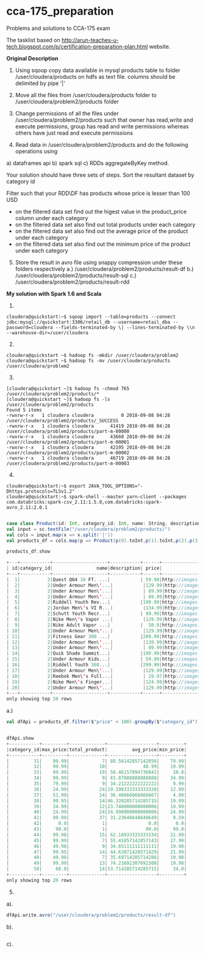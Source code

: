# cca-175_preparation
Problems and solutions to CCA-175 exam

The tasklist based on http://arun-teaches-u-tech.blogspot.com/p/certification-preparation-plan.html website. 

__Original Description__
1. Using sqoop copy data available in mysql products table to folder /user/cloudera/products on hdfs as text file. columns should be delimited by pipe '|'

2. Move all the files from /user/cloudera/products folder to /user/cloudera/problem2/products folder

3. Change permissions of all the files under /user/cloudera/problem2/products such that owner has read,write and execute permissions, group has read and write permissions whereas others have just read and execute permissions
4. Read data in /user/cloudera/problem2/products and do the following operations using 

a) dataframes api 
b) spark sql 
c) RDDs aggregateByKey method. 

Your solution should have three sets of steps. Sort the resultant dataset by category id

Filter such that your RDD\DF has products whose price is lesser than 100 USD
- on the filtered data set find out the higest value in the product_price column under each category
- on the filtered data set also find out total products under each category
- on the filtered data set also find out the average price of the product under each category
- on the filtered data set also find out the minimum price of the product under each category

5. Store the result in avro file using snappy compression under these folders respectively
a.) /user/cloudera/problem2/products/result-df
b.) /user/cloudera/problem2/products/result-sql
c.) /user/cloudera/problem2/products/result-rdd

__My solution with Spark 1.6 and Scala__

1.

```console
cloudera@quickstart:~$ sqoop import --table=products --connect jdbc:mysql://quickstart:3306/retail_db --username=retail_dba --password=cloudera --fields-terminated-by \| --lines-terminated-by \\n --warehouse-dir=/user/cloudera
```

2.

```console
cloudera@quickstart ~$ hadoop fs -mkdir /user/cloudera/problem2
cloudera@quickstart ~$ hadoop fs -mv /user/cloudera/products /user/cloudera/problem2
```

3.

```console
[cloudera@quickstart ~]$ hadoop fs -chmod 765 /user/cloudera/problem2/products/*
[cloudera@quickstart ~]$ hadoop fs -ls /user/cloudera/problem2/products
Found 5 items
-rwxrw-r-x   1 cloudera cloudera          0 2018-09-08 04:28 /user/cloudera/problem2/products/_SUCCESS
-rwxrw-r-x   1 cloudera cloudera      41419 2018-09-08 04:28 /user/cloudera/problem2/products/part-m-00000
-rwxrw-r-x   1 cloudera cloudera      43660 2018-09-08 04:28 /user/cloudera/problem2/products/part-m-00001
-rwxrw-r-x   1 cloudera cloudera      42195 2018-09-08 04:28 /user/cloudera/problem2/products/part-m-00002
-rwxrw-r-x   1 cloudera cloudera      46719 2018-09-08 04:28 /user/cloudera/problem2/products/part-m-00003

```
4.

```console
cloudera@quickstart:~$ export JAVA_TOOL_OPTIONS="-Dhttps.protocols=TLSv1.2"
cloudera@quickstart:~$ spark-shell --master yarn-client --packages com.databricks:spark-csv_2.11:1.5.0,com.databricks:spark-avro_2.11:2.0.1

```
```scala

case class Product(id: Int, category_id: Int, name: String, description:String, price: Double, image:String )
val input = sc.textFile("/user/cloudera/problem2/products/")
val cols = input.map(x => x.split('|'))
val products_df = cols.map(p => Product(p(0).toInt,p(1).toInt,p(2),p(3),p(4).toDouble,p(5))).toDF

products_df.show

+---+-----------+--------------------+-----------+------+--------------------+
| id|category_id|                name|description| price|               image|
+---+-----------+--------------------+-----------+------+--------------------+
|  1|          2|Quest Q64 10 FT. ...|           | 59.98|http://images.acm...|
|  2|          2|Under Armour Men\'...|           |129.99|http://images.acm...|
|  3|          2|Under Armour Men\'...|           | 89.99|http://images.acm...|
|  4|          2|Under Armour Men\'...|           | 89.99|http://images.acm...|
|  5|          2|Riddell Youth Rev...|           |199.99|http://images.acm...|
|  6|          2|Jordan Men\'s VI R...|           |134.99|http://images.acm...|
|  7|          2|Schutt Youth Recr...|           | 99.99|http://images.acm...|
|  8|          2|Nike Men\'s Vapor ...|           |129.99|http://images.acm...|
|  9|          2|Nike Adult Vapor ...|           |  50.0|http://images.acm...|
| 10|          2|Under Armour Men\'...|           |129.99|http://images.acm...|
| 11|          2|Fitness Gear 300 ...|           |209.99|http://images.acm...|
| 12|          2|Under Armour Men\'...|           |139.99|http://images.acm...|
| 13|          2|Under Armour Men\'...|           | 89.99|http://images.acm...|
| 14|          2|Quik Shade Summit...|           |199.99|http://images.acm...|
| 15|          2|Under Armour Kids...|           | 59.99|http://images.acm...|
| 16|          2|Riddell Youth 360...|           |299.99|http://images.acm...|
| 17|          2|Under Armour Men\'...|           |129.99|http://images.acm...|
| 18|          2|Reebok Men\'s Full...|           | 29.97|http://images.acm...|
| 19|          2|Nike Men\'s Finger...|           |124.99|http://images.acm...|
| 20|          2|Under Armour Men\'...|           |129.99|http://images.acm...|
+---+-----------+--------------------+-----------+------+--------------------+
only showing top 20 rows

```
a.)

```scala
val dfApi = products_df.filter($"price" < 100).groupBy($"category_id").agg(max($"price").alias("max_price"),count($"id").alias("total_product"),avg($"price").alias("avg_price"),min($"price").alias("min_price"))


dfApi.show
+-----------+---------+-------------+------------------+---------+
|category_id|max_price|total_product|         avg_price|min_price|
+-----------+---------+-------------+------------------+---------+
|         31|    99.99|            7| 88.56142857142856|    79.99|
|         32|    99.99|           10|             48.99|    19.99|
|         33|    99.99|           19| 58.46157894736842|     10.8|
|         34|    99.99|            9| 83.87888888888888|    34.99|
|         35|    79.99|            9| 34.21222222222222|     9.99|
|         36|    24.99|           24|19.198333333333338|    12.99|
|         37|    51.99|           24| 36.40666666666667|     4.99|
|         38|    99.95|           14|46.339285714285715|    19.99|
|         39|    34.99|           12|23.740000000000006|    19.99|
|         40|    24.99|           24|24.990000000000006|    24.99|
|         41|    99.99|           37| 31.23648648648649|     9.59|
|         42|      0.0|            1|               0.0|      0.0|
|         43|     99.0|            1|              99.0|     99.0|
|         44|    99.98|           15| 62.18933333333334|    21.99|
|         45|    99.99|            7| 55.41857142857143|    27.99|
|         46|    49.98|            9| 34.65111111111111|    19.98|
|         47|    99.95|           14| 44.63071428571429|    21.99|
|         48|    49.98|            7| 35.69714285714286|    19.98|
|         49|    99.99|           13| 74.21692307692308|    19.98|
|         50|     60.0|           14|53.714285714285715|     34.0|
+-----------+---------+-------------+------------------+---------+
only showing top 20 rows


```


5. 

a).
```scala
dfApi.write.avro("/user/cloudera/problem2/products/result-df")
```
b).
```scala

```
c).
```scala

```
